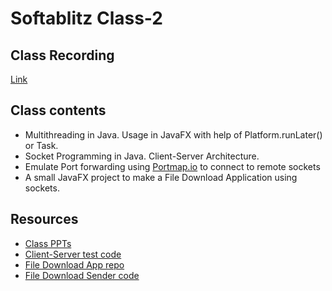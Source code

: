 # Softablitz Class-2

## Class Recording
[Link](https://drive.google.com/file/d/1MAeFf495mrOXBxBzRwXQ0DGNgmgg_cdY/view?usp=sharing)

## Class contents
- Multithreading in Java. Usage in JavaFX with help of Platform.runLater() or Task.
- Socket Programming in Java. Client-Server Architecture.
- Emulate Port forwarding using [Portmap.io](https://portmap.io/) to connect to remote sockets
- A small JavaFX project to make a File Download Application using sockets.

## Resources
- [Class PPTs](https://drive.google.com/drive/folders/1-c6eM8qBZcUKwckuKVHJRGDV558ImDcX?usp=sharing)
- [Client-Server test code](Sockets_Java)
- [File Download App repo](https://github.com/Arc29/FileSocketTest)
- [File Download Sender code](Sender.java)

